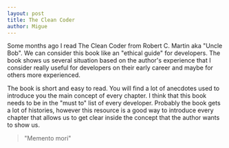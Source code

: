 ```yaml
---
layout: post
title: The Clean Coder
author: Migue
---
```

Some months ago I read The Clean Coder from  Robert C. Martin aka "Uncle Bob". We can consider this book like an "ethical guide" for developers.
The book shows us several situation based on the author's experience that I consider really useful for developers on their early career and maybe for others more experienced.

The book is short and easy to read. You will find a lot of anecdotes used to introduce you the main concept of every chapter.
I think that this book needs to be in the "must to" list of every developer. Probably the book gets a lot of histories, however this resource is a good way to introduce every chapter that allows us to get clear inside the concept that the author wants to show us.

> "Memento mori"
